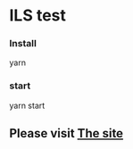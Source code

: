 # ILS test

### Install

yarn

### start

yarn start

## Please visit [The site](https://stellular-kringle-8386e8.netlify.app/)
